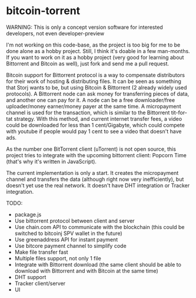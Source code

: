 # bitcoin-torrent

WARNING: This is only a concept version software for interested developers, not even developer-preview

I'm not working on this code-base, as the project is too big for me to be done alone as a hobby project. Still, I think it's doable in a few man-months. If you want to work on it as a hobby project (very good for learning about Bittorrent and Bitcoin as well), just fork and send me a pull request.

Bitcoin support for Bittorrent protocol is a way to compensate distributors for their work of hosting & distributing files.
It can be seen as something that Storj wants to be, but using Bitcoin & Bittorrent (2 already widely used protocols).
A Bittorrent node can ask money for transferring pieces of data, and another one can pay for it. A node can be a free downloader/free uploader/money earner/money payer at the same time. A micropayment channel is used for the transaction, which is similar to the Bittorrent tit-for-tat strategy. With this method, and current internet transfer fees, a video could be downloaded for less than 1 cent/Gigabyte, which could compete with youtube if people would pay 1 cent to see a video that doesn't have ads.

As the number one BitTorrent client (uTorrent) is not open source, this project tries to integrate with the upcoming bittorrent client: Popcorn Time (that's why it's written in JavaScript).

The current implementation is only a start. It creates the micropayment channel and transfers the data (although right now very inefficiently), but doesn't yet use the real network. It doesn't have DHT integration or Tracker integration.

TODO:
- package.js
- Use bittorrent protocol between client and server
- Use chain.com API to communicate with the blockchain (this could be switched to bitcoinj SPV wallet in the future)
- Use greenaddress API for instant payment
- Use bitcore payment channel to simplify code
- Make file transfer fast
- Multiple files support, not only 1 file
- Integrate with Bittorrent download (the same client should be able to download with Bittorrent and with Bitcoin at the same time)
- DHT support
- Tracker client/server
- UI
